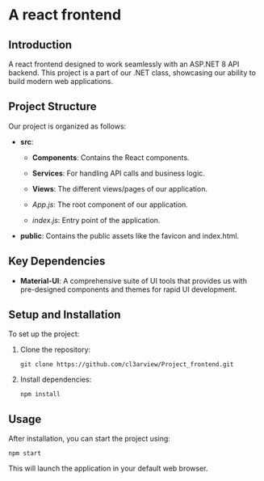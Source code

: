 
# A react frontend

## Introduction
A react frontend designed to work seamlessly with an ASP.NET 8 API backend. This project is a part of our .NET class, showcasing our ability to build modern web applications.

## Project Structure
Our project is organized as follows:
- **src**:
  - **Components**: Contains the React components.

  - **Services**: For handling API calls and business logic.
  - **Views**: The different views/pages of our application.
  - *App.js*: The root component of our application.
  - *index.js*: Entry point of the application.
- **public**: Contains the public assets like the favicon and index.html.

## Key Dependencies
- **Material-UI**: A comprehensive suite of UI tools that provides us with pre-designed components and themes for rapid UI development.

## Setup and Installation
To set up the project:
1. Clone the repository:
   ```
   git clone https://github.com/cl3arview/Project_frontend.git
   ```
2. Install dependencies:
   ```
   npm install
   ```

## Usage
After installation, you can start the project using:
```
npm start
```
This will launch the application in your default web browser.
